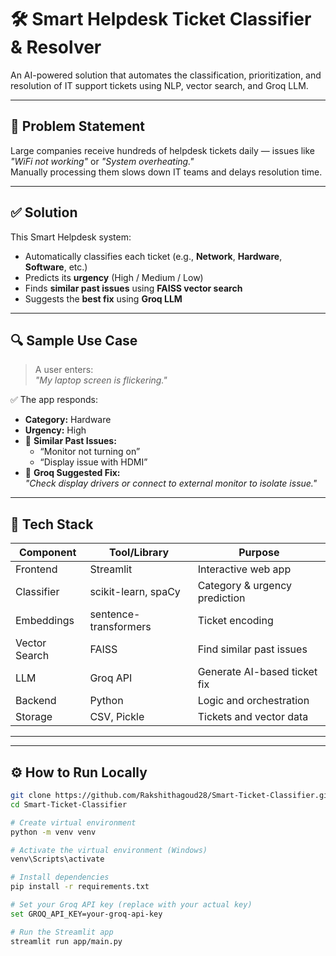 # 🛠 Smart Helpdesk Ticket Classifier & Resolver

An AI-powered solution that automates the classification, prioritization, and resolution of IT support tickets using NLP, vector search, and Groq LLM.

---

## 🚩 Problem Statement

Large companies receive hundreds of helpdesk tickets daily — issues like _"WiFi not working"_ or _"System overheating."_  
Manually processing them slows down IT teams and delays resolution time.

---

## ✅ Solution

This Smart Helpdesk system:
- Automatically classifies each ticket (e.g., **Network**, **Hardware**, **Software**, etc.)
- Predicts its **urgency** (High / Medium / Low)
- Finds **similar past issues** using **FAISS vector search**
- Suggests the **best fix** using **Groq LLM**

---

## 🔍 Sample Use Case

> A user enters:  
> _"My laptop screen is flickering."_  

✅ The app responds:
- **Category:** Hardware  
- **Urgency:** High  
- 🔎 **Similar Past Issues:**  
  - “Monitor not turning on”  
  - “Display issue with HDMI”  
- 🤖 **Groq Suggested Fix:**  
  _"Check display drivers or connect to external monitor to isolate issue."_  

---

## 🧠 Tech Stack

| Component       | Tool/Library                | Purpose                          |
|----------------|-----------------------------|----------------------------------|
| Frontend       | Streamlit                   | Interactive web app              |
| Classifier     | scikit-learn, spaCy         | Category & urgency prediction    |
| Embeddings     | sentence-transformers       | Ticket encoding                  |
| Vector Search  | FAISS                       | Find similar past issues         |
| LLM            | Groq API                    | Generate AI-based ticket fix     |
| Backend        | Python                      | Logic and orchestration          |
| Storage        | CSV, Pickle                 | Tickets and vector data          |

---


---
## ⚙️ How to Run Locally

```bash
git clone https://github.com/Rakshithagoud28/Smart-Ticket-Classifier.git
cd Smart-Ticket-Classifier

# Create virtual environment
python -m venv venv

# Activate the virtual environment (Windows)
venv\Scripts\activate

# Install dependencies
pip install -r requirements.txt

# Set your Groq API key (replace with your actual key)
set GROQ_API_KEY=your-groq-api-key

# Run the Streamlit app
streamlit run app/main.py
